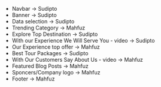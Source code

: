 - Navbar -> Sudipto
- Banner -> Sudipto
- Data selection -> Sudipto
- Trending Category -> Mahfuz
- Explore Top Destination -> Sudipto
- With our Experience We Will Serve You - video -> Sudipto
- Our Experience top offer -> Mahfuz
- Best Tour Packages -> Sudipto
- With Our Customers Say About Us - video -> Mahfuz
- Featured Blog Posts -> Mahfuz
- Sponcers/Company logo -> Mahfuz
- Footer -> Mahfuz
